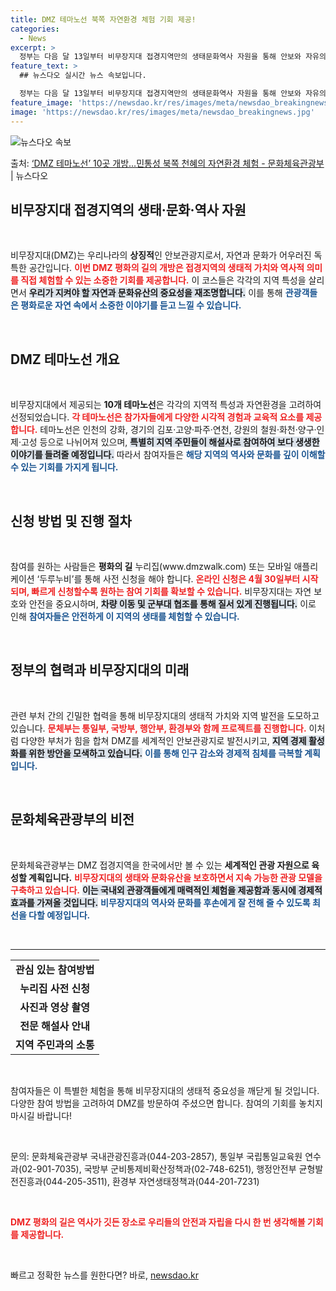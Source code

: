 ```yaml
---
title: DMZ 테마노선 북쪽 자연환경 체험 기회 제공!
categories:
  - News
excerpt: >
  정부는 다음 달 13일부터 비무장지대 접경지역만의 생태문화역사 자원을 통해 안보와 자유의 소중함을 직접 체험…
feature_text: >
  ## 뉴스다오 실시간 뉴스 속보입니다.

  정부는 다음 달 13일부터 비무장지대 접경지역만의 생태문화역사 자원을 통해 안보와 자유의 소중함을 직접 체험…
feature_image: 'https://newsdao.kr/res/images/meta/newsdao_breakingnews.jpg'
image: 'https://newsdao.kr/res/images/meta/newsdao_breakingnews.jpg'
---
```


![뉴스다오 속보](https://newsdao.kr/res/images/meta/newsdao_breakingnews.jpg)

<p>출처: <a href="https://newsdao.kr/3706" rel="dofollow">‘DMZ 테마노선’ 10곳 개방…민통성 북쪽 천혜의 자연환경 체험 - 문화체육관광부</a> | 뉴스다오</p>

<h2 data-ke-size="size26">비무장지대 접경지역의 생태·문화·역사 자원</h2>

<p data-ke-size="size16">&nbsp;</p>

<p data-ke-size="size16">비무장지대(DMZ)는 우리나라의 <b>상징적</b>인 안보관광지로서, 자연과 문화가 어우러진 독특한 공간입니다. <b><span style="color: #ee2323;">이번 DMZ 평화의 길의 개방은 접경지역의 생태적 가치와 역사적 의미를 직접 체험할 수 있는 소중한 기회를 제공합니다.</span></b> 이 코스들은 각각의 지역 특성을 살리면서 <b><span style="background-color: #21538527;">우리가 지켜야 할 자연과 문화유산의 중요성을 재조명합니다.</span></b> 이를 통해 <b><span style="color: #1a5490;">관광객들은 평화로운 자연 속에서 소중한 이야기를 듣고 느낄 수 있습니다.</span></b></p>

<p data-ke-size="size16">&nbsp;</p>

<h2 data-ke-size="size26">DMZ 테마노선 개요</h2>

<p data-ke-size="size16">&nbsp;</p>

<p data-ke-size="size16">비무장지대에서 제공되는 <b>10개 테마노선</b>은 각각의 지역적 특성과 자연환경을 고려하여 선정되었습니다. <b><span style="color: #ee2323;">각 테마노선은 참가자들에게 다양한 시각적 경험과 교육적 요소를 제공합니다.</span></b> 테마노선은 인천의 강화, 경기의 김포·고양·파주·연천, 강원의 철원·화천·양구·인제·고성 등으로 나뉘어져 있으며, <b><span style="background-color: #21538527;">특별히 지역 주민들이 해설사로 참여하여 보다 생생한 이야기를 들려줄 예정입니다.</span></b> 따라서 참여자들은 <b><span style="color: #1a5490;">해당 지역의 역사와 문화를 깊이 이해할 수 있는 기회를 가지게 됩니다.</span></b></p>

<p data-ke-size="size16">&nbsp;</p>

<h2 data-ke-size="size26">신청 방법 및 진행 절차</h2>

<p data-ke-size="size16">&nbsp;</p>

<p data-ke-size="size16">참여를 원하는 사람들은 <b>평화의 길</b> 누리집(www.dmzwalk.com) 또는 모바일 애플리케이션 ‘두루누비’를 통해 사전 신청을 해야 합니다. <b><span style="color: #ee2323;">온라인 신청은 4월 30일부터 시작되며, 빠르게 신청할수록 원하는 참여 기회를 확보할 수 있습니다.</span></b> 비무장지대는 자연 보호와 안전을 중요시하며, <b><span style="background-color: #21538527;">차량 이동 및 군부대 협조를 통해 질서 있게 진행됩니다.</span></b> 이로 인해 <b><span style="color: #1a5490;">참여자들은 안전하게 이 지역의 생태를 체험할 수 있습니다.</span></b></p>

<p data-ke-size="size16">&nbsp;</p>

<h2 data-ke-size="size26">정부의 협력과 비무장지대의 미래</h2>

<p data-ke-size="size16">&nbsp;</p>

<p data-ke-size="size16">관련 부처 간의 긴밀한 협력을 통해 비무장지대의 생태적 가치와 지역 발전을 도모하고 있습니다. <b><span style="color: #ee2323;">문체부는 통일부, 국방부, 행안부, 환경부와 함께 프로젝트를 진행합니다.</span></b> 이처럼 다양한 부처가 힘을 합쳐 DMZ를 세계적인 안보관광지로 발전시키고, <b><span style="background-color: #21538527;">지역 경제 활성화를 위한 방안을 모색하고 있습니다.</span></b> <b><span style="color: #1a5490;">이를 통해 인구 감소와 경제적 침체를 극복할 계획입니다.</span></b></p>

<p data-ke-size="size16">&nbsp;</p>

<h2 data-ke-size="size26">문화체육관광부의 비전</h2>

<p data-ke-size="size16">&nbsp;</p>

<p data-ke-size="size16">문화체육관광부는 DMZ 접경지역을 한국에서만 볼 수 있는 <b>세계적인 관광 자원으로 육성할 계획입니다.</b> <b><span style="color: #ee2323;">비무장지대의 생태와 문화유산을 보호하면서 지속 가능한 관광 모델을 구축하고 있습니다.</span></b> <b><span style="background-color: #21538527;">이는 국내외 관광객들에게 매력적인 체험을 제공함과 동시에 경제적 효과를 가져올 것입니다.</span></b> <b><span style="color: #1a5490;">비무장지대의 역사와 문화를 후손에게 잘 전해 줄 수 있도록 최선을 다할 예정입니다.</span></b></p>

<p data-ke-size="size16">&nbsp;</p>

<hr>

<table style="width: 100%;">
<tr>
<td style="text-align: center; height: 17px;"><b>관심 있는 참여방법</b></td>
</tr>
<tr>
<td style="text-align: center; height: 17px;"><b>누리집 사전 신청</b></td>
</tr>
<tr>
<td style="text-align: center; height: 17px;"><b>사진과 영상 촬영</b></td>
</tr>
<tr>
<td style="text-align: center; height: 17px;"><b>전문 해설사 안내</b></td>
</tr>
<tr>
<td style="text-align: center; height: 17px;"><b>지역 주민과의 소통</b></td>
</tr>
</table>

<p data-ke-size="size16">&nbsp;</p>

<p data-ke-size="size16">참여자들은 이 특별한 체험을 통해 비무장지대의 생태적 중요성을 깨닫게 될 것입니다. 다양한 참여 방법을 고려하여 DMZ를 방문하여 주셨으면 합니다. 참여의 기회를 놓치지 마시길 바랍니다!</p>

<p data-ke-size="size16">&nbsp;</p>

<p data-ke-size="size16">문의: 문화체육관광부 국내관광진흥과(044-203-2857), 통일부 국립통일교육원 연수과(02-901-7035), 국방부 군비통제비확산정책과(02-748-6251), 행정안전부 균형발전진흥과(044-205-3511), 환경부 자연생태정책과(044-201-7231)</p>

<p data-ke-size="size16">&nbsp;</p>

<p data-ke-size="size16"><b><span style="color: #ee2323;">DMZ 평화의 길은 역사가 깃든 장소로 우리들의 안전과 자립을 다시 한 번 생각해볼 기회를 제공합니다.</span></b></p> 

<p data-ke-size="size16">&nbsp;</p> 

빠르고 정확한 뉴스를 원한다면? 바로, <a href="https://newsdao.kr" rel="dofollow">newsdao.kr</a>


